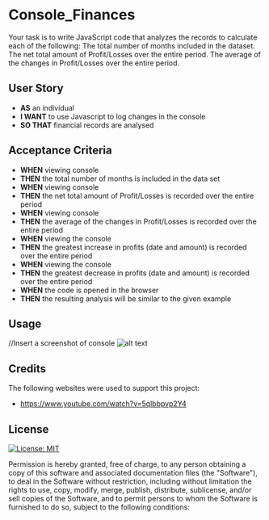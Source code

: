 # Console_Finances
Your task is to write JavaScript code that analyzes the records to calculate each of the following:  The total number of months included in the dataset.  The net total amount of Profit/Losses over the entire period.  The average of the changes in Profit/Losses over the entire period.


## User Story

- **AS** an individual
- **I WANT** to use Javascript to log changes in the console
- **SO THAT** financial records are analysed

## Acceptance Criteria

- **WHEN** viewing console
- **THEN** the total number of months is included in the data set
- **WHEN** viewing console
- **THEN** the net total amount of Profit/Losses is recorded over the entire period
- **WHEN** viewing console
- **THEN** the average of the changes in Profit/Losses is recorded over the entire period
- **WHEN** viewing the console
- **THEN** the greatest increase in profits (date and amount) is recorded over the entire period
- **WHEN** viewing the console
- **THEN** the greatest decrease in profits (date and amount) is recorded over the entire period
- **WHEN** the code is opened in the browser
- **THEN** the resulting analysis will be similar to the given example

## Usage
//Insert a screenshot of console
![alt text](.png)

## Credits
The following websites were used to support this project:
- https://www.youtube.com/watch?v=5qlbbpvp2Y4


## License
[![License: MIT](https://img.shields.io/badge/License-MIT-yellow.svg)](https://opensource.org/licenses/MIT)

Permission is hereby granted, free of charge, to any person obtaining a copy of this software and associated documentation files (the "Software"), to deal in the Software without restriction, including without limitation the rights to use, copy, modify, merge, publish, distribute, sublicense, and/or sell copies of the Software, and to permit persons to whom the Software is furnished to do so, subject to the following conditions:

